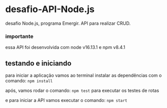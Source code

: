 # desafio-API-Node.js
desafio Node.js, programa Emergir. API para realizar CRUD.

### importante
essa API foi desenvolvida com node v16.13.1 e npm v8.4.1

## testando e iniciando
para iniciar a aplicação vamos ao terminal instalar as dependências com o comando: ```npm install```

após, vamos rodar o comando: ```npm test``` para executar os testes de rotas

e para iniciar a API vamos executar o comando: ```npm start```
